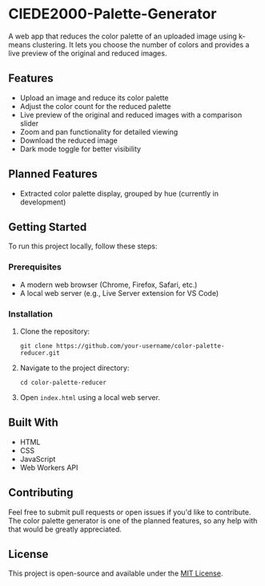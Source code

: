 # CIEDE2000-Palette-Generator

A web app that reduces the color palette of an uploaded image using k-means clustering. It lets you choose the number of colors and provides a live preview of the original and reduced images.

## Features

- Upload an image and reduce its color palette
- Adjust the color count for the reduced palette
- Live preview of the original and reduced images with a comparison slider
- Zoom and pan functionality for detailed viewing
- Download the reduced image
- Dark mode toggle for better visibility

## Planned Features

- Extracted color palette display, grouped by hue (currently in development)

## Getting Started

To run this project locally, follow these steps:

### Prerequisites

- A modern web browser (Chrome, Firefox, Safari, etc.)
- A local web server (e.g., Live Server extension for VS Code)

### Installation

1. Clone the repository:

   ```
   git clone https://github.com/your-username/color-palette-reducer.git
   ```

2. Navigate to the project directory:

   ```
   cd color-palette-reducer
   ```

3. Open `index.html` using a local web server.

## Built With

- HTML
- CSS
- JavaScript
- Web Workers API

## Contributing

Feel free to submit pull requests or open issues if you'd like to contribute. The color palette generator is one of the planned features, so any help with that would be greatly appreciated.

## License

This project is open-source and available under the [MIT License](https://opensource.org/licenses/MIT).
